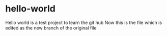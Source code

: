 # hello-world
Hello world is a test project to learn the git hub
Now this is the file which is edited as the new branch of the original file
